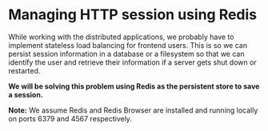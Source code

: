 # Managing HTTP session using Redis
While working with the distributed applications, we probably have to implement stateless load balancing for frontend users. This is so we can persist session information in a database or a filesystem so that we can identify the user and retrieve their information if a server gets shut down or restarted.

**We will be solving this problem using Redis as the persistent store to save a session.**

**Note:** We assume Redis and Redis Browser are installed and running locally on ports 6379 and 4567 respectively.